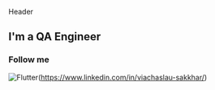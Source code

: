   Header

  ## I'm a QA Engineer

  ### Follow me
![Flutter](https://img.shields.io/badge/Linkedin-0e76a8?style=flat-square&logo=linkedin)(https://www.linkedin.com/in/viachaslau-sakkhar/)
